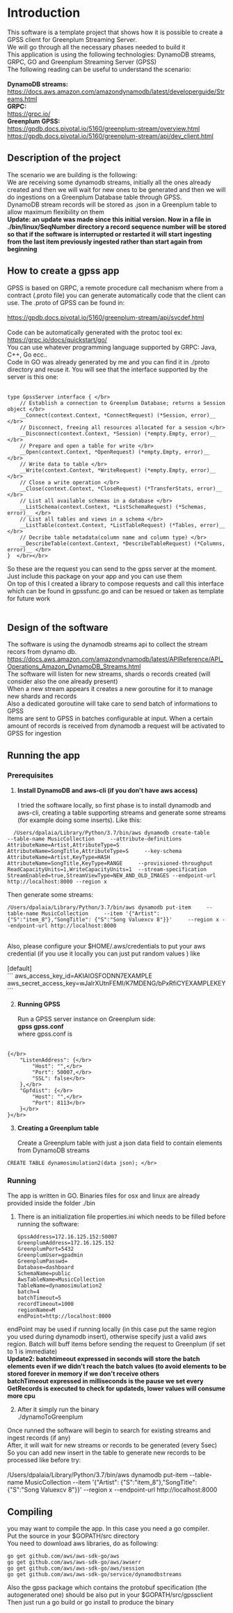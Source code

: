 # Introduction
This software is a template project that shows how it is possible to create a GPSS client for Greenplum Streaming Server. </br>
We will go through all the necessary phases needed to build it </br>
This application is using the following technologies: DynamoDB streams, GRPC, GO and Greenplum Streaming Server (GPSS) </br>
The following reading can be useful to understand the scenario: </br></br>
**DynamoDB streams:** </br>
https://docs.aws.amazon.com/amazondynamodb/latest/developerguide/Streams.html </br>
**GRPC:**  </br>
https://grpc.io/ </br>
**Greenplum GPSS:**</br>
https://gpdb.docs.pivotal.io/5160/greenplum-stream/overview.html</br>
https://gpdb.docs.pivotal.io/5160/greenplum-stream/api/dev_client.html</br>

## Description of the project
The scenario we are building is the following: </br>We are receiving some dynamodb streams, initially all the ones already created and then
we will wait for new ones to be generated and then we will do ingestions on a Greenplum Database table through GPSS.</br>
DynamoDB stream records will be stored as .json in a Greenplum table to allow maximum flexibility on them </br>
**Update: an update was made since this initial version. Now in a file in ./bin/linux/SeqNumber directory a record sequence number will be stored so that if the software is interrupted or restarted it will start ingesting from the last item previously ingested rather than start again from beginning**

## How to create a gpss app
GPSS is based on GRPC, a remote procedure call mechanism where from a contract (.proto file) you can generate automatically code that the client can use. The .proto of GPSS can be found in: </br>
</br>https://gpdb.docs.pivotal.io/5160/greenplum-stream/api/svcdef.html</br></br>
Code can be automatically generated with the protoc tool ex:</br>
https://grpc.io/docs/quickstart/go/</br>
You can use whatever programming language supported by GRPC: Java, C++, Go ecc.. </br>
Code in GO was already generated by me and you can find it in ./proto directory and reuse it. You will see that the interface supported by the server is this one: </br>
 </br>
 
```
type GpssServer interface { </br>
	// Establish a connection to Greenplum Database; returns a Session object </br>
	__Connect(context.Context, *ConnectRequest) (*Session, error)__ </br>
	// Disconnect, freeing all resources allocated for a session </br>
	__Disconnect(context.Context, *Session) (*empty.Empty, error)__ </br>
	// Prepare and open a table for write </br>
	__Open(context.Context, *OpenRequest) (*empty.Empty, error)__ </br>
	// Write data to table </br>
	__Write(context.Context, *WriteRequest) (*empty.Empty, error)__ </br>
	// Close a write operation </br>
	__Close(context.Context, *CloseRequest) (*TransferStats, error)__ </br>
	// List all available schemas in a database </br>
	__ListSchema(context.Context, *ListSchemaRequest) (*Schemas, error)__ </br>
	// List all tables and views in a schema </br>
	__ListTable(context.Context, *ListTableRequest) (*Tables, error)__ </br>
	// Decribe table metadata(column name and column type) </br>
	__DescribeTable(context.Context, *DescribeTableRequest) (*Columns, error)__ </br>
}  </br></br>
```

So these are the request you can send to the gpss server at the moment. Just include this package on your app and you can use them </br>
On top of this I created a library to compose requests and call this interface which can be found in gpssfunc.go and can be resued or taken as template for future work</br></br>

## Design of the software

The software is using the dynamodb streams api to collect the stream recors from dynamo db. </br>
https://docs.aws.amazon.com/amazondynamodb/latest/APIReference/API_Operations_Amazon_DynamoDB_Streams.html </br>
The software will listen for new streams, shards o records created (will consider also the one already present) </br>
When a new stream appears it creates a new goroutine for it to manage new shards and records </br>
Also a dedicated goroutine will take care to send batch of informations to GPSS </br>
Items are sent to GPSS in batches configurable at input. When a certain amount of records is received from dynamodb a request will be activated to GPSS for ingestion</br>

## Running the app
### Prerequisites
1. **Install DynamoDB and aws-cli (if you don't have aws access)** </br></br>
   I tried the software locally, so first phase is to install dynamodb and aws-cli, creating a table supporting streams and generate some streams
   (for example doing some inserts). Like this:
 ```  
   /Users/dpalaia/Library/Python/3.7/bin/aws dynamodb create-table     --table-name MusicCollection     --attribute-definitions         AttributeName=Artist,AttributeType=S AttributeName=SongTitle,AttributeType=S     --key-schema AttributeName=Artist,KeyType=HASH AttributeName=SongTitle,KeyType=RANGE     --provisioned-throughput ReadCapacityUnits=1,WriteCapacityUnits=1  --stream-specification StreamEnabled=true,StreamViewType=NEW_AND_OLD_IMAGES --endpoint-url http://localhost:8000 --region x
```
   
   Then generate some streams:
   ```
   /Users/dpalaia/Library/Python/3.7/bin/aws dynamodb put-item     --table-name MusicCollection     --item '{"Artist": {"S":"item_8"},"SongTitle": {"S":"Song Valuexcv 8"}}'     --region x --endpoint-url http://localhost:8000   
   ```
   </br>
   Also, please configure your $HOME/.aws/credentials to put your aws credential (if you use it locally you can just put random values ) like </br></br>
   [default]</br>
   ```
aws_access_key_id=AKIAIOSFODNN7EXAMPLE</br>
aws_secret_access_key=wJalrXUtnFEMI/K7MDENG/bPxRfiCYEXAMPLEKEY
```
  
2. **Running GPSS** </br></br>
Run a GPSS server instance on Greenplum side: </br>
**gpss gpss.conf**</br>
where gpss.conf is </br></br>
```
{</br>
    "ListenAddress": {</br>
        "Host": "",</br>
        "Port": 50007,</br>
        "SSL": false</br>
    },</br>
    "Gpfdist": {</br>
        "Host": "",</br>
        "Port": 8113</br>
    }</br>
}</br>
```

3. **Creating a Greenplum table** </br></br>
Create a Greenplum table with just a json data field to contain elements from DynamoDB streams </br>
```
CREATE TABLE dynamosimulation2(data json); </br>
```

### Running
The app is written in GO. Binaries files for osx and linux are already provided inside the folder ./bin </br>

1. There is an initialization file properties.ini which needs to be filled before running the software: </br>

    ```
    GpssAddress=172.16.125.152:50007 
    GreenplumAddress=172.16.125.152
    GreenplumPort=5432
    GreenplumUser=gpadmin
    GreenplumPasswd=
    Database=dashboard
    SchemaName=public
    AwsTableName=MusicCollection
    TableName=dynamosimulation2
    batch=4
    batchTimeout=5
    recordTimeout=1000  
    regionName=M
    endPoint=http://localhost:8000
    ```
    
endPoint may be used if running locally (in this case put the same region you used during dynamodb insert), otherwise specify just a valid aws region.
Batch will buff items before sending the request to Greenplum (if set to 1 is immediate)</br>
**Update2: batchtimeout expressed in seconds will store the batch elements even if we didn't reach the batch values (to avoid elements to be stored forever in memory if we don't receive others**</br>
**batchTimeout expressed in milliseconds is the pause we set every GetRecords is executed to check for updateds, lower values will consume more cpu**</br>
      
 2. After it simply run the binary</br>
 ./dynamoToGreenplum </br>
 
 Once runned the software will begin to search for existing streams and ingest records (if any) </br>
 After, it will wait for new streams or records to be generated (every 5sec) </br>
 So you can add new insert in the table to generate new records to be processed like before try:</br></br>
/Users/dpalaia/Library/Python/3.7/bin/aws dynamodb put-item     --table-name MusicCollection     --item '{"Artist": {"S":"item_8"},"SongTitle": {"S":"Song Valuexcv 8"}}'     --region x --endpoint-url http://localhost:8000 

## Compiling
you may want to compile the app. In this case you need a go compiler.</br>
Put the source in your $GOPATH/src directory</br>
You need to download aws libraries, do as following:</br>
 ```
go get github.com/aws/aws-sdk-go/aws
go get github.com/aws/aws-sdk-go/aws/awserr
go get github.com/aws/aws-sdk-go/aws/session
go get github.com/aws/aws-sdk-go/service/dynamodbstreams
 ```
Also the gpss package which contains the protobuf specification (the autogenerated one) should be also put in your $GOPATH/src/gpssclient </br>
Then just run a go build or go install to produce the binary

